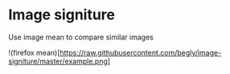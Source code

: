 # Image signiture
Use image mean to compare similar images

!(firefox mean)[https://raw.githubusercontent.com/begly/image-signiture/master/example.png]
